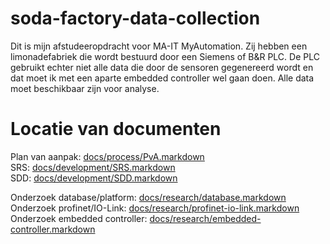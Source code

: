 # soda-factory-data-collection
Dit is mijn afstudeeropdracht voor MA-IT MyAutomation. Zij hebben een limonadefabriek die wordt bestuurd door een Siemens of B&amp;R PLC. De PLC gebruikt echter niet alle data die door de sensoren gegenereerd wordt en dat moet ik met een aparte embedded controller wel gaan doen. Alle data moet beschikbaar zijn voor analyse.
# Locatie van documenten

Plan van aanpak: [docs/process/PvA.markdown](docs/process/PvA.markdown)<br>
SRS: [docs/development/SRS.markdown](docs/development/SRS.markdown)<br>
SDD: [docs/development/SDD.markdown](docs/development/SDD.markdown)<br>

Onderzoek database/platform: [docs/research/database.markdown](docs/research/database.markdown)<br>
Onderzoek profinet/IO-Link: [docs/research/profinet-io-link.markdown](docs/research/profinet-io-link.markdown)<br>
Onderzoek embedded controller: [docs/research/embedded-controller.markdown](docs/research/embedded-controller.markdown)<br>